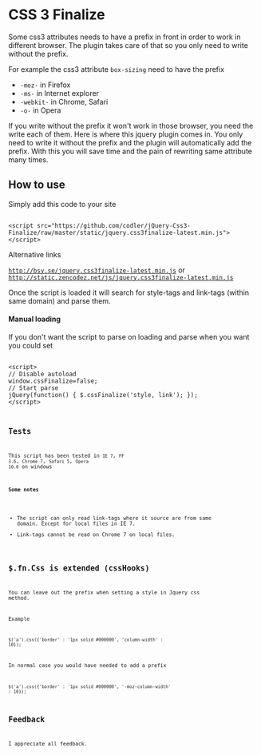 # CSS 3 Finalize

Some css3 attributes needs to have a prefix in front in order to work in different browser. The plugin takes care of that so you only need to write without the prefix.

For example the css3 attribute <code>box-sizing</code> need to have the prefix 
<ul>
<li><code>-moz-</code> in Firefox</li>
<li><code>-ms-</code> in Internet explorer</li>
<li><code>-webkit-</code> in Chrome, Safari</li>
<li><code>-o-</code> in Opera</li>
</ul>
If you write without the prefix it won't work in those browser, you need the write each of them. Here is where this jquery plugin comes in. You only need to write it without the prefix and the plugin will automatically add the prefix. With this you will save time and the pain of rewriting same attribute many times.

## How to use

Simply add this code to your site

<code>
&lt;script src=&quot;https://github.com/codler/jQuery-Css3-Finalize/raw/master/static/jquery.css3finalize-latest.min.js&quot;&gt;&lt;/script&gt;
</code>

Alternative links

<code>http://bsy.se/jquery.css3finalize-latest.min.js</code> or <code>http://static.zencodez.net/js/jquery.css3finalize-latest.min.js</code>

Once the script is loaded it will search for style-tags and link-tags (within same domain) and parse them.

#### Manual loading
If you don't want the script to parse on loading and parse when you want you could set 

<code>
&lt;script&gt; 
// Disable autoload
window.cssFinalize=false; 
// Start parse
jQuery(function() { $.cssFinalize('style, link'); });
&lt;/script&gt;
<code>

## Tests

This script has been tested in <code>IE 7</code>, <code>FF 3.6</code>, <code>Chrome 7</code>, <code>Safari 5</code>, <code>Opera 10.6</code> on windows

#### Some notes
* The script can only read link-tags where it source are from same domain. Except for local files in IE 7.
* Link-tags cannot be read on Chrome 7 on local files.

## $.fn.Css is extended (cssHooks)

You can leave out the prefix when setting a style in Jquery css method.

Example

<code>$('a').css({'border' : '1px solid #000000', 'column-width' : 10});</code>

In normal case you would have needed to add a prefix

<code>$('a').css({'border' : '1px solid #000000', '-moz-column-width' : 10});</code>

## Feedback

I appreciate all feedback.